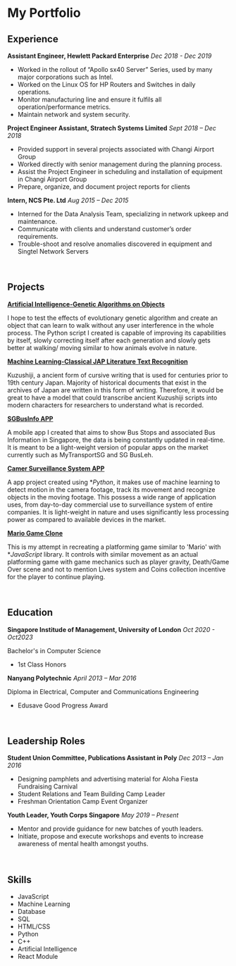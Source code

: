 # My Portfolio

## Experience

**Assistant Engineer, Hewlett Packard Enterprise** _Dec 2018 - Dec 2019_

- Worked in the rollout of “Apollo sx40 Server” Series, used by many major corporations such as Intel.
- Worked on the Linux OS for HP Routers and Switches in daily operations.
- Monitor manufacturing line and ensure it fulfils all operation/performance metrics.
- Maintain network and system security.

**Project Engineer Assistant, Stratech Systems Limited** _Sept 2018 – Dec 2018_

- Provided support in several projects associated with Changi Airport Group
- Worked directly with senior management during the planning process.
- Assist the Project Engineer in scheduling and installation of equipment in Changi Airport Group
- Prepare, organize, and document project reports for clients

**Intern, NCS Pte. Ltd** _Aug 2015 – Dec 2015_

- Interned for the Data Analysis Team, specializing in network upkeep and maintenance.
- Communicate with clients and understand customer’s order requirements.
- Trouble-shoot and resolve anomalies discovered in equipment and Singtel Network Servers

&nbsp;

## Projects

**[Artificial Intelligence-Genetic Algorithms on Objects](https://github.com/RoninSanta/Artificial_Intelligence-Genetic_Algorithms_on_Objects)**

I hope to test the effects of evolutionary genetic algorithm and create an object that can learn to walk without any user interference in the whole process. The Python script I created is capable of improving its capabilities by itself, slowly correcting itself after each generation and slowly gets better at walking/ moving similar to how animals evolve in nature.

**[Machine Learning-Classical JAP Literature Text Recognition](https://github.com/RoninSanta/Machine_Learning-Classical_JAP_Literature_Text_Recognition)**

Kuzushiji, a ancient form of cursive writing that is used for centuries prior to 19th century Japan. Majority of historical documents that exist in the archives of Japan are written in this form of writing. Therefore, it would be great to have a model that could transcribe ancient Kuzushiji scripts into modern characters for researchers to understand what is recorded.

**[SGBusInfo APP](https://github.com/RoninSanta/Mobile_App_Dev_API-SGBusInfoAPP)**

A mobile app I created that aims to show Bus Stops and associated Bus Information in Singapore, the data is being constantly updated in real-time. It is meant to be a light-weight version of popular apps on the market currently such as MyTransportSG and SG BusLeh.

**[Camer Surveillance System APP](https://github.com/RoninSanta/CM3070-Camera-Surveillance-System-Project)**

A app project created using \*_Python_, it makes use of machine learning to detect motion in the camera footage, track its
movement and recognize objects in the moving footage. This possess a wide range of application uses, from day-to-day commercial use to surveillance system of entire companies. It is light-weight in nature and uses significantly less processing power as compared to available devices in the market.

**[Mario Game Clone](https://github.com/RoninSanta/Game_Project-Mario_Clone)**

This is my attempt in recreating a platforming game similar to 'Mario' with \*_JavaScript_ library. It controls with similar movement as an actual platforming game with game mechanics such as player gravity, Death/Game Over scene and not to mention Lives system and Coins collection incentive for the player to continue playing.

&nbsp;

## Education

**Singapore Institude of Management, University of London** _Oct 2020 - Oct2023_

Bachelor's in Computer Science

- 1st Class Honors

**Nanyang Polytechnic** _April 2013 – Mar 2016_

Diploma in Electrical, Computer and Communications Engineering

- Edusave Good Progress Award

&nbsp;

## Leadership Roles

**Student Union Committee, Publications Assistant in Poly** _Dec 2013 – Jan 2016_

- Designing pamphlets and advertising material for Aloha Fiesta Fundraising Carnival
- Student Relations and Team Building Camp Leader
- Freshman Orientation Camp Event Organizer

**Youth Leader, Youth Corps Singapore** _May 2019 – Present_

- Mentor and provide guidance for new batches of youth leaders.
- Initiate, propose and execute workshops and events to increase awareness of mental health amongst youths.
  
&nbsp;

## Skills
- JavaScript
- Machine Learning
- Database
- SQL
- HTML/CSS
- Python
- C++
- Artificial Intelligence
- React Module 
